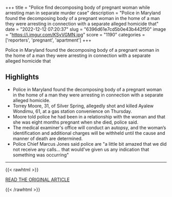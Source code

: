 +++
title = "Police find decomposing body of pregnant woman while arresting man in separate murder case"
description = "Police in Maryland found the decomposing body of a pregnant woman in the home of a man they were arresting in connection with a separate alleged homicide that"
date = "2022-12-12 07:20:37"
slug = "6396d61e7cd5b0e43b442f50"
image = "https://i.imgur.com/KSyVGMN.jpg"
score = "1190"
categories = ['reporters', 'pregnant', 'apartment']
+++

Police in Maryland found the decomposing body of a pregnant woman in the home of a man they were arresting in connection with a separate alleged homicide that

## Highlights

- Police in Maryland found the decomposing body of a pregnant woman in the home of a man they were arresting in connection with a separate alleged homicide.
- Torrey Moore, 31, of Silver Spring, allegedly shot and killed Ayalew Wondimu, 61, at a gas station convenience on Thursday.
- Moore told police he had been in a relationship with the woman and that she was eight months pregnant when she died, police said.
- The medical examiner's office will conduct an autopsy, and the woman’s identification and additional charges will be withheld until the cause and manner of death are determined.
- Police Chief Marcus Jones said police are "a little bit amazed that we did not receive any calls... that would've given us any indication that something was occurring"

---

{{< rawhtml >}}
  <p class="article-category">
    <a target="_blank" href="https://www.nbcnews.com/news/crime-courts/police-find-decomposing-body-pregnant-woman-arresting-man-separate-mur-rcna61183">READ THE ORIGINAL ARTICLE</a>
  </p>
{{< /rawhtml >}}
